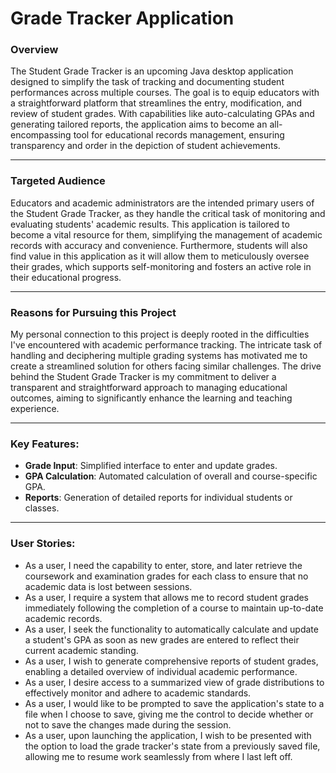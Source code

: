 # Grade Tracker Application


### **Overview**

The Student Grade Tracker is an upcoming Java desktop application designed to simplify the task of tracking and documenting student performances across multiple courses. The goal is to equip educators with a straightforward platform that streamlines the entry, modification, and review of student grades. With capabilities like auto-calculating GPAs and generating tailored reports, the application aims to become an all-encompassing tool for educational records management, ensuring transparency and order in the depiction of student achievements.

---

### **Targeted Audience**

Educators and academic administrators are the intended primary users of the Student Grade Tracker, as they handle the critical task of monitoring and evaluating students' academic results. This application is tailored to become a vital resource for them, simplifying the management of academic records with accuracy and convenience. Furthermore, students will also find value in this application as it will allow them to meticulously oversee their grades, which supports self-monitoring and fosters an active role in their educational progress.

---

### **Reasons for Pursuing this Project**

My personal connection to this project is deeply rooted in the difficulties I've encountered with academic performance tracking. The intricate task of handling and deciphering multiple grading systems has motivated me to create a streamlined solution for others facing similar challenges. The drive behind the Student Grade Tracker is my commitment to deliver a transparent and straightforward approach to managing educational outcomes, aiming to significantly enhance the learning and teaching experience.

---

###  **Key Features:**
-  **Grade Input**: Simplified interface to enter and update grades.
- **GPA Calculation**: Automated calculation of overall and course-specific GPA.
- **Reports**: Generation of detailed reports for individual students or classes.

---

### **User Stories:**
- As a user, I need the capability to enter, store, and later retrieve the coursework and examination grades for each class to ensure that no academic data is lost between sessions. 
- As a user, I require a system that allows me to record student grades immediately following the completion of a course to maintain up-to-date academic records.
- As a user, I seek the functionality to automatically calculate and update a student's GPA as soon as new grades are entered to reflect their current academic standing.
- As a user, I wish to generate comprehensive reports of student grades, enabling a detailed overview of individual academic performance.
- As a user, I desire access to a summarized view of grade distributions to effectively monitor and adhere to academic standards.
- As a user, I would like to be prompted to save the application's state to a file when I choose to save, giving me the control to decide whether or not to save the changes made during the session.
- As a user, upon launching the application, I wish to be presented with the option to load the grade tracker's state from a previously saved file, allowing me to resume work seamlessly from where I last left off.
